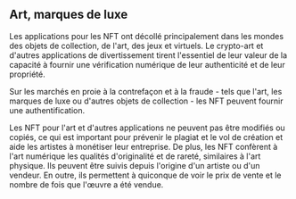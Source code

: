 ## Art, marques de luxe
Les applications pour les NFT ont décollé principalement dans les mondes des objets de collection, de l'art, des jeux et virtuels.
Le crypto-art et d'autres applications de divertissement tirent l'essentiel de leur valeur de la capacité à fournir une vérification numérique de leur authenticité et de leur propriété. 

Sur les marchés en proie à la contrefaçon et à la fraude - tels que l'art, les marques de luxe ou d'autres objets de collection - les NFT peuvent fournir une authentification. 

Les NFT pour l'art et d'autres applications ne peuvent pas être modifiés ou copiés, ce qui est important pour prévenir le plagiat et le vol de création et aide les artistes à monétiser leur entreprise. De plus, les NFT confèrent à l'art numérique les qualités d'originalité et de rareté, similaires à l'art physique. Ils peuvent être suivis depuis l'origine d'un artiste ou d'un vendeur. En outre, ils permettent à quiconque de voir le prix de vente et le nombre de fois que l'œuvre a été vendue.
